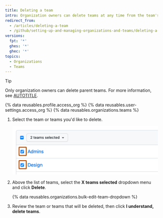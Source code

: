 ```yaml
---
title: Deleting a team
intro: Organization owners can delete teams at any time from the team's settings page.
redirect_from:
  - /articles/deleting-a-team
  - /github/setting-up-and-managing-organizations-and-teams/deleting-a-team
versions:
  fpt: '*'
  ghes: '*'
  ghec: '*'
topics:
  - Organizations
  - Teams
---
```


> [!TIP]
> Only organization owners can delete parent teams. For more information, see [AUTOTITLE](/organizations/organizing-members-into-teams/about-teams).

{% data reusables.profile.access_org %}
{% data reusables.user-settings.access_org %}
{% data reusables.organizations.teams %}
1. Select the team or teams you'd like to delete.

   ![Screenshot of the first two teams in the list of teams. To the left of each team, a checkbox is checked and outlined in dark orange.](/assets/images/help/teams/list-of-teams-selected.png)
1. Above the list of teams, select the **X teams selected** dropdown menu and click **Delete**.

   {% data reusables.organizations.bulk-edit-team-dropdown %}
1. Review the team or teams that will be deleted, then click **I understand, delete teams**.

